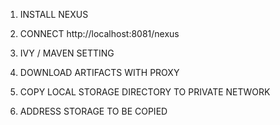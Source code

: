 1) INSTALL NEXUS

2) CONNECT http://localhost:8081/nexus

3) IVY / MAVEN SETTING

4) DOWNLOAD ARTIFACTS WITH PROXY

5) COPY LOCAL STORAGE DIRECTORY TO PRIVATE NETWORK

6) ADDRESS STORAGE TO BE COPIED
